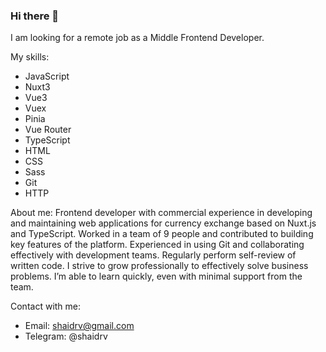 ### Hi there 👋

I am looking for a remote job as a Middle Frontend Developer.

My skills:
- JavaScript
- Nuxt3
- Vue3
- Vuex
- Pinia
- Vue Router
- TypeScript
- HTML
- CSS
- Sass
- Git
- HTTP

About me: 
Frontend developer with commercial experience in developing and maintaining web applications for currency exchange based on Nuxt.js and TypeScript. Worked in a team of 9 people and contributed to building key features of the platform. Experienced in using Git and collaborating effectively with development teams. Regularly perform self-review of written code. I strive to grow professionally to effectively solve business problems. I’m able to learn quickly, even with minimal support from the team.

Contact with me:
- Email: shaidrv@gmail.com 
- Telegram: @shaidrv
